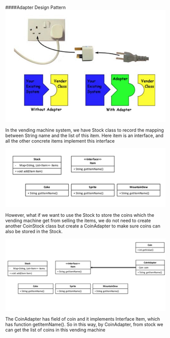 ####Adapter Design Pattern
![Adapter in practice](https://github.com/YifengGuo/Object-Oriented-Design/blob/master/src/design_pattern/adapter/Adapter_metaphor.jpg?raw=true)

In the vending machine system, we have Stock class to record the 
mapping between String name and the list of this item. Here item
is an interface, and all the other concrete items implement this
interface

![before applying adapter](https://github.com/YifengGuo/Object-Oriented-Design/blob/master/src/design_pattern/adapter/before_adapter.jpg?raw=true)

However, what if we want to use the Stock to store the coins which
the vending machine get from selling the items, we do not need to 
create another CoinStock class but create a CoinAdapter to make sure
coins can also be stored in the Stock.

![after applying adapter](https://github.com/YifengGuo/Object-Oriented-Design/blob/master/src/design_pattern/adapter/after_adapter.jpg?raw=true)

The CoinAdapter has field of coin and it implements Interface Item,
which has function getItemName(). So in this way, by CoinAdapter, from
stock we can get the list of coins in this vending machine